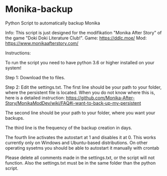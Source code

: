 # Monika-backup
Python Script to automatically backup Monika

Info:
This script is just designed for the modifikation "Monika After Story" of the game "Doki Doki Literature Club!".
Game: https://ddlc.moe/
Mod: https://www.monikaafterstory.com/


Instructions:

To run the script you need to have python 3.6 or higher installed on your system!

Step 1:
Download the to files.

Step 2:
Edit the settings.txt.
The first line should be your path to your folder, where the persistent file is located.
When you do not know where this is, here is a detailed instruction: https://github.com/Monika-After-Story/MonikaModDev/wiki/FAQ#i-want-to-back-up-my-persistent

The second line should be your path to your folder, where you want your backups.

The third line is the frequency of the backup creation in days.

The fourth line activates the autostart at 1 and disables it at 0.
This works currently only on Windows and Ubuntu-based distributions.
On other operating sysetms you should be able to autostart it manually with crontab 

Please delete all comments made in the settings.txt, or the script will not function.
Also the settings.txt must be in the same folder than the python script.
